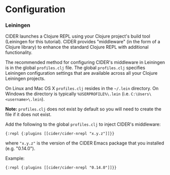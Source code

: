 # Configuration

### Leiningen

CIDER launches a Clojure REPL using your Clojure project's build tool (Leiningen for this tutorial). CIDER provides "middleware" (in the form of a Clojure library) to enhance the standard Clojure REPL with additional functionality. 

The recommended method for configuring CIDER's middleware in Leiningen is in the global ```profiles.clj``` file. The global ```profiles.clj``` specifies Leiningen configuration settings that are available across all your Clojure Leiningen projects. 

On Linux and Mac OS X ```profiles.clj``` resides in the ```~/.lein``` directory. On Windows the directory is typically ```%USERPROFILE%\.lein``` (i.e. ```C:\Users\<username>\.lein```).

**Note:** ```profiles.clj``` does not exist by default so you will need to create the file if it does not exist.
    
Add the following to the global ```profiles.clj``` to inject CIDER's middleware:
    
```
{:repl {:plugins [[cider/cider-nrepl "x.y.z"]]}}
```
    
where ```"x.y.z"``` is the version of the CIDER Emacs package that you installed (e.g. "0.14.0"). 
    
Example:
    
```
{:repl {:plugins [[cider/cider-nrepl "0.14.0"]]}}
```



